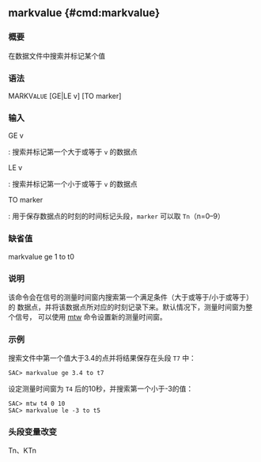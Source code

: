 ## markvalue {#cmd:markvalue}

### 概要

在数据文件中搜索并标记某个值

### 语法

MARKV`ALUE` \[GE|LE v\] \[TO marker\]

### 输入

GE v

:   搜索并标记第一个大于或等于 `v` 的数据点

LE v

:   搜索并标记第一个小于或等于 `v` 的数据点

TO marker

:   用于保存数据点的时刻的时间标记头段，`marker` 可以取 `Tn`（n=0–9）

### 缺省值

markvalue ge 1 to t0

### 说明

该命令会在信号的测量时间窗内搜索第一个满足条件（大于或等于/小于或等于）的
数据点，并将该数据点所对应的时刻记录下来。默认情况下，测量时间窗为整个信号，
可以使用 [mtw](/commands/mtw.md) 命令设置新的测量时间窗。

### 示例

搜索文件中第一个值大于3.4的点并将结果保存在头段 `T7` 中：

``` {.bash}
SAC> markvalue ge 3.4 to t7
```

设定测量时间窗为 `T4` 后的10秒，并搜索第一个小于-3的值：

``` {.bash}
SAC> mtw t4 0 10
SAC> markvalue le -3 to t5
```

### 头段变量改变

Tn、KTn
